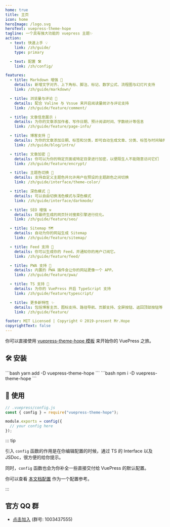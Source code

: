 ```yaml
---
home: true
title: 主页
icon: home
heroImage: /logo.svg
heroText: vuepress-theme-hope
tagline: 一个具有强大功能的 vuepress 主题✨
action:
  - text: 快速上手 💡
    link: /zh/guide/
    type: primary

  - text: 配置 🛠
    link: /zh/config/

features:
  - title: Markdown 增强 🧰
    details: 新增文字对齐、上下角标、脚注、标记、数学公式、流程图与幻灯片支持
    link: /zh/guide/markdown/

  - title: 浏览量与评论 💬
    details: 配合 Valine 与 Vssue 来开启阅读量统计与评论支持
    link: /zh/guide/feature/comment/

  - title: 文章信息展示 ℹ
    details: 为你的文章添加作者、写作日期、预计阅读时间、字数统计等信息
    link: /zh/guide/feature/page-info/

  - title: 博客支持 📝
    details: 为你的文章添加日期、标签和分类，即可自动生成文章、分类、标签与时间轴列表
    link: /zh/guide/blog/intro/

  - title: 文章加密 🔐
    details: 你可以为你的特定页面或特定目录进行加密，以便陌生人不能随意访问它们
    link: /zh/guide/feature/encrypt/

  - title: 主题色切换 🎨
    details: 支持自定义主题色并允许用户在预设的主题颜色之间切换
    link: /zh/guide/interface/theme-color/

  - title: 深色模式 🌙
    details: 可以自由切换浅色模式与深色模式
    link: /zh/guide/interface/darkmode/

  - title: SEO 增强 ⚒
    details: 将最终生成的网页针对搜索引擎进行优化。
    link: /zh/guide/feature/seo/

  - title: Sitemap 🗺
    details: 自动为你的网站生成 Sitemap
    link: /zh/guide/feature/sitemap/

  - title: Feed 支持 📡
    details: 你可以生成你的 Feed，并通知你的用户订阅它。
    link: /zh/guide/feature/feed/

  - title: PWA 支持 📲
    details: 内置的 PWA 插件会让你的网站更像一个 APP。
    link: /zh/guide/feature/pwa/

  - title: TS 支持 🔧
    details: 为你的 VuePress 开启 TypeScript 支持
    link: /zh/guide/feature/typescript/

  - title: 更多新特性 ✨
    details: 包括博客主页、图标支持、路径导航、页脚支持、全屏按钮、返回顶部按钮等
    link: /zh/guide/feature/

footer: MIT Licensed | Copyright © 2019-present Mr.Hope
copyrightText: false
---
```


你可以直接使用 [vuepress-theme-hope 模板](https://github.com/vuepress-theme-hope/vuepress-theme-hope-template) 来开始你的 VuePress 之旅。

## 🛠 安装

<CodeGroup>
<CodeGroupItem title="yarn">
```bash
yarn add -D vuepress-theme-hope
```
</CodeGroupItem>

<CodeGroupItem title="npm">
```bash
npm i -D vuepress-theme-hope
```
</CodeGroupItem>
</CodeGroup>

## 🚀 使用

```js
// .vuepress/config.js
const { config } = require("vuepress-theme-hope");

module.exports = config({
  // your config here
});
```

::: tip

引入 `config` 函数的作用是在你编辑配置的时候，通过 TS 的 Interface 以及 JSDoc，很方便的给你提示。

同时，`config` 函数也会为你补全一些直接交付给 VuePress 的默认配置。

你可以查看 [本文档配置][docs-config] 作为一个配置参考。

:::

## 官方 QQ 群

- [点击加入](https://jq.qq.com/?_wv=1027&k=rATJyxGK) (群号: 1003437555)

[docs-config]: https://github.com/vuepress-theme-hope/vuepress-theme-hope/blob/v1/docs/theme/src/.vuepress/config.js
